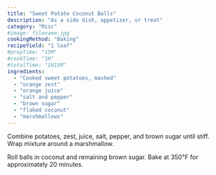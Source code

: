 ```yaml
---
title: "Sweet Potato Coconut Balls"
description: "As a side dish, appetizer, or treat"
category: "Misc"
#image: filename.jpg
cookingMethod: "Baking"
recipeYield: "1 loaf"
#prepTime: "15M"
#cookTime: "1H"
#totalTime: "1H15M"
ingredients:
  - "Cooked sweet potatoes, mashed"
  - "orange zest"
  - "orange juice"
  - "salt and pepper"
  - "brown sugar"
  - "flaked coconut"
  - "marshmallows"
---
```


Combine potatoes, zest, juice, salt, pepper, and brown sugar until stiff.
Wrap mixture around a marshmallow.

Roll balls in coconut and remaining brown sugar.
Bake at 350℉ for approximately 20 minutes.
